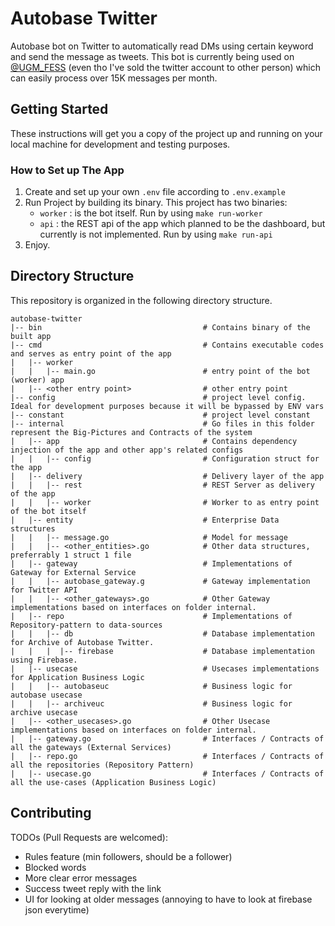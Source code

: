 # Autobase Twitter
Autobase bot on Twitter to automatically read DMs using certain keyword and send the message as tweets. 
This bot is currently being used on [@UGM_FESS](https://twitter.com/UGM_FESS) (even tho I've sold the twitter account to other person) which can easily process over 15K messages per month.  

## Getting Started

These instructions will get you a copy of the project up and running on your local machine for development and testing
purposes.

### How to Set up The App

1. Create and set up your own `.env` file according to `.env.example`
2. Run Project by building its binary. This project has two binaries:
   * `worker` : is the bot itself. Run by using `make run-worker`
   * `api` : the REST api of the app which planned to be the dashboard, but currently is not implemented. Run by using `make run-api`
3. Enjoy.

## Directory Structure

This repository is organized in the following directory structure.

```
autobase-twitter
|-- bin                                    # Contains binary of the built app
|-- cmd                                    # Contains executable codes and serves as entry point of the app
|   |-- worker                             
|   |   |-- main.go                        # entry point of the bot (worker) app
|   |-- <other entry point>                # other entry point
|-- config                                 # project level config. Ideal for development purposes because it will be bypassed by ENV vars
|-- constant                               # project level constant
|-- internal                               # Go files in this folder represent the Big-Pictures and Contracts of the system
|   |-- app                                # Contains dependency injection of the app and other app's related configs
|   |   |-- config                         # Configuration struct for the app
|   |-- delivery                           # Delivery layer of the app
|   |   |-- rest                           # REST Server as delivery of the app
|   |   |-- worker                         # Worker to as entry point of the bot itself
|   |-- entity                             # Enterprise Data structures
|   |   |-- message.go                     # Model for message
|   |   |-- <other_entities>.go            # Other data structures, preferrably 1 struct 1 file 
|   |-- gateway                            # Implementations of Gateway for External Service
|   |   |-- autobase_gateway.g             # Gateway implementation for Twitter API
|   |   |-- <other_gateways>.go            # Other Gateway implementations based on interfaces on folder internal.
|   |-- repo                               # Implementations of Repository-pattern to data-sources
|   |   |-- db                             # Database implementation for Archive of Autobase Twitter.
|   |   |  |-- firebase                    # Database implementation using Firebase.
|   |-- usecase                            # Usecases implementations for Application Business Logic
|   |   |-- autobaseuc                     # Business logic for autobase usecase
|   |   |-- archiveuc                      # Business logic for archive usecase  
|   |-- <other_usecases>.go                # Other Usecase implementations based on interfaces on folder internal.
|   |-- gateway.go                         # Interfaces / Contracts of all the gateways (External Services)
|   |-- repo.go                            # Interfaces / Contracts of all the repositories (Repository Pattern)
|   |-- usecase.go                         # Interfaces / Contracts of all the use-cases (Application Business Logic)

```

## Contributing 

TODOs (Pull Requests are welcomed):
- Rules feature (min followers, should be a follower)
- Blocked words
- More clear error messages
- Success tweet reply with the link
- UI for looking at older messages (annoying to have to look at firebase json everytime)
